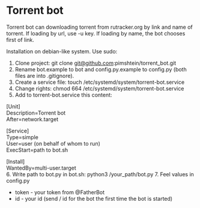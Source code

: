# Torrent bot
Torrent bot can downloading torrent from rutracker.org by link and name of torrent.
If loading by url, use -u key.
If loading by name, the bot chooses first of link.

Installation on debian-like system. Use sudo:
1. Clone project:
git clone git@github.com:pimshtein/torrent_bot.git
2. Rename bot.example to bot and config.py.example to config.py
(both files are into .gitignore).
3. Create a service file:
touch /etc/systemd/system/torrent-bot.service
4. Change rights:
chmod 664 /etc/systemd/system/torrent-bot.service
5. Add to torrent-bot.service this content:  

[Unit]  
Description=Torrent bot  
After=network.target  
  
[Service]  
Type=simple  
User=user (on behalf of whom to run)  
ExecStart=path to bot.sh  
  
[Install]  
WantedBy=multi-user.target  
6. Write path to bot.py in bot.sh:
python3 /your_path/bot.py
7. Feel values in config.py
* token - your token from @FatherBot
* id - your id (send / id for the bot the first time the bot is started)